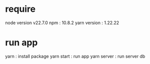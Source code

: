 # require
node version v22.7.0
npm : 10.8.2
yarn version : 1.22.22
# run app
yarn : install package
yarn start : run app
yarn server : run server db
